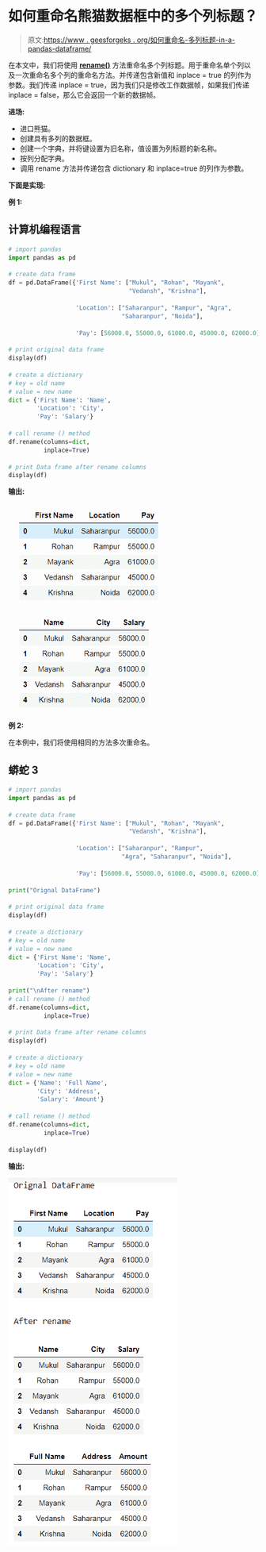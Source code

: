 # 如何重命名熊猫数据框中的多个列标题？

> 原文:[https://www . geesforgeks . org/如何重命名-多列标题-in-a-pandas-dataframe/](https://www.geeksforgeeks.org/how-to-rename-multiple-column-headers-in-a-pandas-dataframe/)

在本文中，我们将使用 [**rename()**](https://www.geeksforgeeks.org/python-pandas-dataframe-rename/) 方法重命名多个列标题。用于重命名单个列以及一次重命名多个列的重命名方法。并传递包含新值和 inplace = true 的列作为参数。我们传递 inplace = true，因为我们只是修改工作数据帧，如果我们传递 inplace = false，那么它会返回一个新的数据帧。

**进场:**

*   进口熊猫。
*   创建具有多列的数据框。
*   创建一个字典，并将键设置为旧名称，值设置为列标题的新名称。
*   按列分配字典。
*   调用 rename 方法并传递包含 dictionary 和 inplace=true 的列作为参数。

**下面是实现:**

**例 1:**

## 计算机编程语言

```py
# import pandas
import pandas as pd

# create data frame
df = pd.DataFrame({'First Name': ["Mukul", "Rohan", "Mayank",
                                  "Vedansh", "Krishna"],

                   'Location': ["Saharanpur", "Rampur", "Agra", 
                                "Saharanpur", "Noida"],

                   'Pay': [56000.0, 55000.0, 61000.0, 45000.0, 62000.0]})

# print original data frame
display(df)

# create a dictionary
# key = old name
# value = new name
dict = {'First Name': 'Name',
        'Location': 'City',
        'Pay': 'Salary'}

# call rename () method
df.rename(columns=dict,
          inplace=True)

# print Data frame after rename columns
display(df)
```

**输出:**

![](img/2f0776961193317b3f6fa61f705dadfd.png)

**例 2:**

在本例中，我们将使用相同的方法多次重命名。

## 蟒蛇 3

```py
# import pandas
import pandas as pd

# create data frame
df = pd.DataFrame({'First Name': ["Mukul", "Rohan", "Mayank",
                                  "Vedansh", "Krishna"],

                   'Location': ["Saharanpur", "Rampur", 
                                "Agra", "Saharanpur", "Noida"],

                   'Pay': [56000.0, 55000.0, 61000.0, 45000.0, 62000.0]})

print("Orignal DataFrame")

# print original data frame
display(df)

# create a dictionary
# key = old name
# value = new name
dict = {'First Name': 'Name',
        'Location': 'City',
        'Pay': 'Salary'}

print("\nAfter rename")
# call rename () method
df.rename(columns=dict,
          inplace=True)

# print Data frame after rename columns
display(df)

# create a dictionary
# key = old name
# value = new name
dict = {'Name': 'Full Name',
        'City': 'Address',
        'Salary': 'Amount'}

# call rename () method
df.rename(columns=dict,
          inplace=True)

display(df)
```

**输出:**

![](img/9ea3386540c0eec9c4e73441a0375a2e.png)